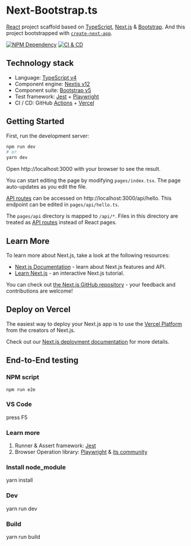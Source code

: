 # Next-Bootstrap.ts

[React][1] project scaffold based on [TypeScript][2], [Next.js][3] & [Bootstrap][4]. And this project bootstrapped with [`create-next-app`][5].

[![NPM Dependency](https://david-dm.org/idea2app/next-bootstrap-ts.svg)][6]
[![CI & CD](https://github.com/idea2app/next-bootstrap-ts/workflows/CI%20&%20CD/badge.svg)][7]

## Technology stack

- Language: [TypeScript v4][2]
- Component engine: [Nextjs v12][3]
- Component suite: [Bootstrap v5][4]
- Test framework: [Jest][8] + [Playwright][9]
- CI / CD: GitHub [Actions][10] + [Vercel][11]

## Getting Started

First, run the development server:

```bash
npm run dev
# or
yarn dev
```

Open http://localhost:3000 with your browser to see the result.

You can start editing the page by modifying `pages/index.tsx`. The page auto-updates as you edit the file.

[API routes][12] can be accessed on http://localhost:3000/api/hello. This endpoint can be edited in `pages/api/hello.ts`.

The `pages/api` directory is mapped to `/api/*`. Files in this directory are treated as [API routes][12] instead of React pages.

## Learn More

To learn more about Next.js, take a look at the following resources:

- [Next.js Documentation][13] - learn about Next.js features and API.
- [Learn Next.js][14] - an interactive Next.js tutorial.

You can check out [the Next.js GitHub repository][15] - your feedback and contributions are welcome!

## Deploy on Vercel

The easiest way to deploy your Next.js app is to use the [Vercel Platform][11] from the creators of Next.js.

Check out our [Next.js deployment documentation][16] for more details.

## End-to-End testing

### NPM script

```shell
npm run e2e
```

### VS Code

press <key>F5</key>

### Learn more

1. Runner & Assert framework: [Jest][8]
2. Browser Operation library: [Playwright][9] & [its community][17]

[1]: https://reactjs.org/
[2]: https://www.typescriptlang.org/
[3]: https://nextjs.org/
[4]: https://getbootstrap.com/
[5]: https://github.com/vercel/next.js/tree/canary/packages/create-next-app
[6]: https://david-dm.org/idea2app/next-bootstrap-ts
[7]: https://github.com/idea2app/next-bootstrap-ts/actions
[8]: https://jestjs.io/
[9]: https://playwright.dev/
[10]: https://github.com/features/actions
[11]: https://vercel.com/new?utm_medium=default-template&filter=next.js&utm_source=create-next-app&utm_campaign=create-next-app-readme
[12]: https://nextjs.org/docs/api-routes/introduction
[13]: https://nextjs.org/docs
[14]: https://nextjs.org/learn
[15]: https://github.com/vercel/next.js/
[16]: https://nextjs.org/docs/deployment
[17]: https://playwright.tech/

### Install node_module 
yarn install

### Dev 
yarn run dev

### Build
yarn run build